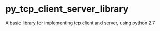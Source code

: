 # py_tcp_client_server_library
A basic library for implementing tcp client and server, using python 2.7
